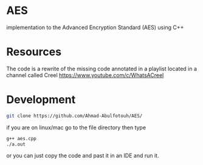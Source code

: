 # AES
implementation to the Advanced Encryption Standard (AES) using C++

# Resources
The code is a rewrite of the missing code annotated in a playlist located in a channel called Creel https://www.youtube.com/c/WhatsACreel

# Development
```bash
git clone https://github.com/Ahmad-Abulfotouh/AES/
```
if you are on linux/mac go to the file directory then type
```bash
g++ aes.cpp
./a.out
```
or you can just copy the code and past it in an IDE and run it.
